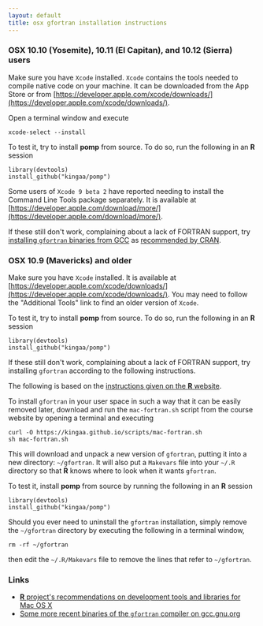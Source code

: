 ```yaml
---
layout: default
title: osx gfortran installation instructions
---
```


### OSX 10.10 (Yosemite), 10.11 (El Capitan), and 10.12 (Sierra) users

Make sure you have `Xcode` installed.
`Xcode` contains the tools needed to compile native code on your machine.
It can be downloaded from the App Store or from [https://developer.apple.com/xcode/downloads/](https://developer.apple.com/xcode/downloads/).

Open a terminal window and execute

```
xcode-select --install
```

To test it, try to install **pomp** from source.
To do so, run the following in an **R** session

```
library(devtools)  
install_github("kingaa/pomp")
```

Some users of `Xcode 9 beta 2` have reported needing to install the Command Line Tools package separately.
It is available at [https://developer.apple.com/download/more/](https://developer.apple.com/download/more/).

If these still don't work, complaining about a lack of FORTRAN support, try [installing `gfortran` binaries from GCC](https://gcc.gnu.org/wiki/GFortranBinaries#MacOS) as [recommended by CRAN](https://cran.r-project.org/bin/macosx/tools/).

### OSX 10.9 (Mavericks) and older

Make sure you have `Xcode` installed.
It is available at [https://developer.apple.com/xcode/downloads/](https://developer.apple.com/xcode/downloads/).
You may need to follow the "Additional Tools" link to find an older version of `Xcode`.

To test it, try to install **pomp** from source.
To do so, run the following in an **R** session

```
library(devtools)  
install_github("kingaa/pomp")
```

If these still don't work, complaining about a lack of FORTRAN support, try installing `gfortran` according to the following instructions.

The following is based on the [instructions given on the **R** website](https://cran.r-project.org/bin/macosx/tools).

To install `gfortran` in your user space in such a way that it can be easily removed later, download and run the `mac-fortran.sh` script from the course website by opening a terminal and executing

```
curl -O https://kingaa.github.io/scripts/mac-fortran.sh  
sh mac-fortran.sh
```

This will download and unpack a new version of `gfortran`, putting it into a new directory: `~/gfortran`.
It will also put a `Makevars` file into your `~/.R` directory so that **R** knows where to look when it wants `gfortran`.

To test it, install **pomp** from source by running the following in an **R** session

```
library(devtools)  
install_github("kingaa/pomp")
```

Should you ever need to uninstall the `gfortran` installation, simply remove the `~/gfortran` directory by executing the following in a terminal window,

```
rm -rf ~/gfortran
```

then edit the `~/.R/Makevars` file to remove the lines that refer to `~/gfortran`.

### Links

- [**R** project's recommendations on development tools and libraries for Mac OS X](https://cran.r-project.org/bin/macosx/tools)
- [Some more recent binaries of the <code>gfortran</code> compiler on gcc.gnu.org](https://gcc.gnu.org/wiki/GFortranBinaries#MacOS)
